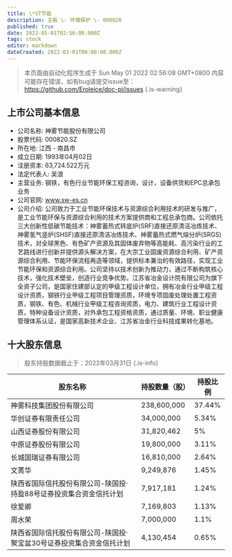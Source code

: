 ```yaml
---
title: \*ST节能
description: 主板 \- 环境保护 \- 000820
published: true
date: 2022-05-01T02:56:08.000Z
tags: stock
editor: markdown
dateCreated: 2022-01-01T00:00:00.000Z
---
```


> 本页面由自动化程序生成于 Sun May 01 2022 02:56:08 GMT+0800
> 内容可能存在错误，如有bug请提交issue至：https://github.com/Eroleice/doc-pi/issues
{.is-warning}

## 上市公司基本信息
- 公司名称: 神雾节能股份有限公司
- 股票代码: 000820.SZ
- 所在地: 江西 - 南昌市
- 成立日期: 1993年04月02日
- 注册资本: 63,724.522万元
- 法定代表人: 吴浪
- 主营业务: 钢铁，有色行业节能环保工程咨询，设计，设备供货和EPC总承包业务
- 公司官网: www.sw-es.cn
- 公司介绍: 公司致力于工业节能环保技术与资源综合利用技术的研发与推广，是工业节能环保与资源综合利用的技术方案提供商和工程总承包商。公司依托三大创新性低碳节能技术：神雾蓄热式转底炉(SRF)直接还原清洁冶炼技术、神雾氢气竖炉(SHSF)直接还原清洁冶炼技术、神雾蓄热式燃气熔分炉(SRGS)技术，对全球黑色、有色矿产资源及其固体废弃物等高能耗、高污染行业的工艺路线进行创新并提供源头解决方案，在大宗工业固废资源综合利用、矿产资源综合利用、节能环保流程再造等领域，提供标本兼治的有效路径，实现工业节能环保和资源综合利用。公司坚持以技术创新为推动力，通过不断构筑核心技术，强化技术壁垒，创造行业竞争优势。江苏省冶金设计院有限公司为旗下全资子公司，是国家住建部认定的甲级工程设计单位，拥有冶金行业甲级工程设计资质，钢铁行业甲级工程项目管理资质，环境专项固废处理处置工程资质，钢铁、有色、机械行业甲级工程咨询资质，电力、建筑行业工程设计资质，特种设备设计资质，对外承包工程资格资质，通过质量、环境、职业健康管理体系认证，是国家高新技术企业、江苏省冶金行业科技成果转化基地。


## 十大股东信息
> 股东持股数据截止于：2022年03月31日
{.is-info}

| 股东名称 | 持股数量（股） | 持股比例 |
| --- | --- | --- |
| 神雾科技集团股份有限公司 | 238,600,000 | 37.44% |
| 华创证券有限责任公司 | 34,000,000 | 5.34% |
| 山西证券股份有限公司 | 31,820,462 | 5% |
| 中原证券股份有限公司 | 19,800,000 | 3.11% |
| 长城国瑞证券有限公司 | 16,810,000 | 2.64% |
| 文菁华 | 9,249,876 | 1.45% |
| 陕西省国际信托股份有限公司-陕国投·持盈88号证券投资集合资金信托计划 | 7,917,181 | 1.24% |
| 徐爱卿 | 7,169,803 | 1.13% |
| 周水荣 | 7,000,000 | 1.1% |
| 陕西省国际信托股份有限公司-陕国投·聚宝盆30号证券投资集合资金信托计划 | 4,130,454 | 0.65% |




